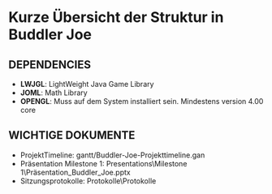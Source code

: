 # Kurze Übersicht der Struktur in Buddler Joe

## DEPENDENCIES
- **LWJGL**: LightWeight Java Game Library
- **JOML**: Math Library
- **OPENGL**: Muss auf dem System installiert sein. Mindestens version 4.00 core

## WICHTIGE DOKUMENTE
- ProjektTimeline: gantt/Buddler-Joe-Projekttimeline.gan
- Präsentation Milestone 1: Presentations\Milestone 1\Präsentation_Buddler_Joe.pptx
- Sitzungsprotokolle: Protokolle\Protokolle